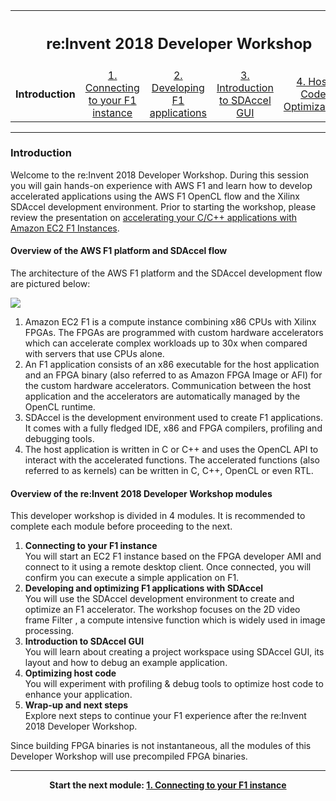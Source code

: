 <table style="width:100%">
  <tr>
    <th width="100%" colspan="5"><h2>re:Invent 2018 Developer Workshop</h2></th>
  </tr>
  <tr>
    <td width="20%" align="center"><b>Introduction</b></td>
    <td width="20%" align="center"><a href="SETUP.md">1. Connecting to your F1 instance</a></td> 
    <td width="20%" align="center"><a href="FILTER2D_Lab.md">2. Developing F1 applications</a></td>
	<td width="20%" align="center"><a href="SDAccelGUI_INTRO.md">3. Introduction to SDAccel GUI</a></td>
    <td width="20%" align="center"><a href="HOSTCODE_OPT.md">4. Host Code Optimization</a></td>
    <td width="20%" align="center"><a href="WRAP_UP.md">5. Wrapping-up</td>
  </tr>
</table>

---------------------------------------
### Introduction

Welcome to the re:Invent 2018 Developer Workshop. During this session you will gain hands-on experience with AWS F1 and learn how to develop accelerated applications using the AWS F1 OpenCL flow and the Xilinx SDAccel development environment.  Prior to starting the workshop, please review the presentation on [accelerating your C/C++ applications with Amazon EC2 F1 Instances](https://www.slideshare.net/AmazonWebServices/accelerate-your-cc-applications-with-amazon-ec2-f1-instances-cmp402-reinvent-2017).    

#### Overview of the AWS F1 platform and SDAccel flow

The architecture of the AWS F1 platform and the SDAccel development flow are pictured below:

![](./images/introduction/f1_platform.png)

1. Amazon EC2 F1 is a compute instance combining x86 CPUs with Xilinx FPGAs. The FPGAs are programmed with custom hardware accelerators which can accelerate complex workloads up to 30x when compared with servers that use CPUs alone. 
2. An F1 application consists of an x86 executable for the host application and an FPGA binary (also referred to as Amazon FPGA Image or AFI) for the custom hardware accelerators. Communication between the host application and the accelerators are automatically managed by the OpenCL runtime.
3. SDAccel is the development environment used to create F1 applications. It comes with a fully fledged IDE, x86 and FPGA compilers, profiling and debugging tools.
4. The host application is written in C or C++ and uses the OpenCL API to interact with the accelerated functions. The accelerated functions (also referred to as kernels) can be written in C, C++, OpenCL or even RTL.


#### Overview of the re:Invent 2018 Developer Workshop modules

This developer workshop is divided in 4 modules. It is recommended to complete each module before proceeding to the next.

1. **Connecting to your F1 instance** \
You will start an EC2 F1 instance based on the FPGA developer AMI and connect to it using a remote desktop client. Once connected, you will confirm you can execute a simple application on F1.
1. **Developing and optimizing F1 applications with SDAccel** \
You will use the SDAccel development environment to create and optimize an F1 accelerator. The workshop focuses on the 2D video frame Filter , a compute intensive function which is widely used in image processing.
1. **Introduction to SDAccel GUI** \
You will learn about creating a project workspace using SDAccel GUI, its layout and how to debug an example application.
1. **Optimizing host code** \
You will experiment with profiling & debug tools to optimize host code to enhance your application.
1. **Wrap-up and next steps** \
Explore next steps to continue your F1 experience after the re:Invent 2018 Developer Workshop.

Since building FPGA binaries is not instantaneous, all the modules of this Developer Workshop will use precompiled FPGA binaries.

---------------------------------------

<p align="center"><b>
Start the next module: <a href="SETUP.md">1. Connecting to your F1 instance</a>
</b></p>

